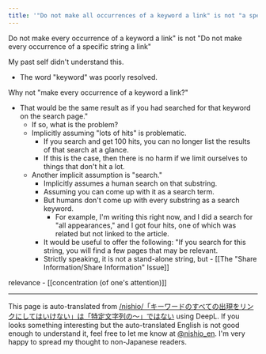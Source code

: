 ```yaml
---
title: '"Do not make all occurrences of a keyword a link" is not "a specific string of ~"'
---
```


Do not make every occurrence of a keyword a link" is not "Do not make every occurrence of a specific string a link"

My past self didn't understand this.
- The word "keyword" was poorly resolved.

Why not "make every occurrence of a keyword a link?"
- That would be the same result as if you had searched for that keyword on the search page."
    - If so, what is the problem?
    - Implicitly assuming "lots of hits" is problematic.
        - If you search and get 100 hits, you can no longer list the results of that search at a glance.
        - If this is the case, then there is no harm if we limit ourselves to things that don't hit a lot.
    - Another implicit assumption is "search."
        - Implicitly assumes a human search on that substring.
        - Assuming you can come up with it as a search term.
        - But humans don't come up with every substring as a search keyword.
            - For example, I'm writing this right now, and I did a search for "all appearances," and I got four hits, one of which was related but not linked to the article.
        - It would be useful to offer the following: "If you search for this string, you will find a few pages that may be relevant.
        - Strictly speaking, it is not a stand-alone string, but
                - [[The "Share Information/Share Information" Issue]]


relevance
    - [[concentration (of one's attention)]]

---
This page is auto-translated from [/nishio/「キーワードのすべての出現をリンクにしてはいけない」は「特定文字列の〜」ではない](https://scrapbox.io/nishio/「キーワードのすべての出現をリンクにしてはいけない」は「特定文字列の〜」ではない) using DeepL. If you looks something interesting but the auto-translated English is not good enough to understand it, feel free to let me know at [@nishio_en](https://twitter.com/nishio_en). I'm very happy to spread my thought to non-Japanese readers.